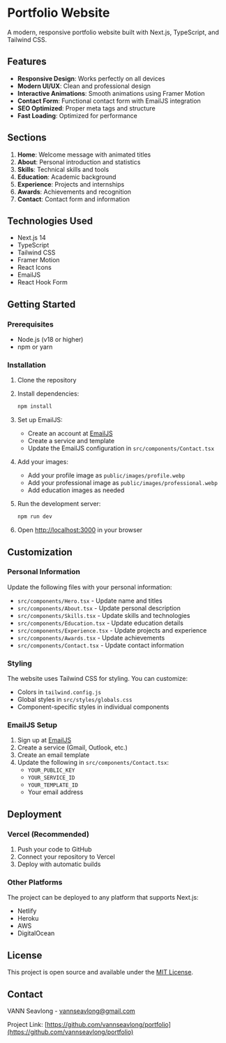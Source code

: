 # Portfolio Website

A modern, responsive portfolio website built with Next.js, TypeScript, and Tailwind CSS.

## Features

- **Responsive Design**: Works perfectly on all devices
- **Modern UI/UX**: Clean and professional design
- **Interactive Animations**: Smooth animations using Framer Motion
- **Contact Form**: Functional contact form with EmailJS integration
- **SEO Optimized**: Proper meta tags and structure
- **Fast Loading**: Optimized for performance

## Sections

1. **Home**: Welcome message with animated titles
2. **About**: Personal introduction and statistics
3. **Skills**: Technical skills and tools
4. **Education**: Academic background
5. **Experience**: Projects and internships
6. **Awards**: Achievements and recognition
7. **Contact**: Contact form and information

## Technologies Used

- Next.js 14
- TypeScript
- Tailwind CSS
- Framer Motion
- React Icons
- EmailJS
- React Hook Form

## Getting Started

### Prerequisites

- Node.js (v18 or higher)
- npm or yarn

### Installation

1. Clone the repository
2. Install dependencies:
   ```bash
   npm install
   ```
3. Set up EmailJS:
   - Create an account at [EmailJS](https://www.emailjs.com/)
   - Create a service and template
   - Update the EmailJS configuration in `src/components/Contact.tsx`

4. Add your images:
   - Add your profile image as `public/images/profile.webp`
   - Add your professional image as `public/images/professional.webp`
   - Add education images as needed

5. Run the development server:
   ```bash
   npm run dev
   ```

6. Open [http://localhost:3000](http://localhost:3000) in your browser

## Customization

### Personal Information

Update the following files with your personal information:
- `src/components/Hero.tsx` - Update name and titles
- `src/components/About.tsx` - Update personal description
- `src/components/Skills.tsx` - Update skills and technologies
- `src/components/Education.tsx` - Update education details
- `src/components/Experience.tsx` - Update projects and experience
- `src/components/Awards.tsx` - Update achievements
- `src/components/Contact.tsx` - Update contact information

### Styling

The website uses Tailwind CSS for styling. You can customize:
- Colors in `tailwind.config.js`
- Global styles in `src/styles/globals.css`
- Component-specific styles in individual components

### EmailJS Setup

1. Sign up at [EmailJS](https://www.emailjs.com/)
2. Create a service (Gmail, Outlook, etc.)
3. Create an email template
4. Update the following in `src/components/Contact.tsx`:
   - `YOUR_PUBLIC_KEY`
   - `YOUR_SERVICE_ID`
   - `YOUR_TEMPLATE_ID`
   - Your email address

## Deployment

### Vercel (Recommended)

1. Push your code to GitHub
2. Connect your repository to Vercel
3. Deploy with automatic builds

### Other Platforms

The project can be deployed to any platform that supports Next.js:
- Netlify
- Heroku
- AWS
- DigitalOcean

## License

This project is open source and available under the [MIT License](LICENSE).

## Contact

VANN Seavlong - vannseavlong@gmail.com

Project Link: [https://github.com/vannseavlong/portfolio](https://github.com/vannseavlong/portfolio)
